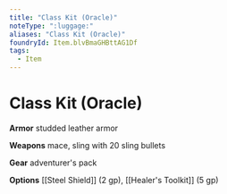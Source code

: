 ```yaml
---
title: "Class Kit (Oracle)"
noteType: ":luggage:"
aliases: "Class Kit (Oracle)"
foundryId: Item.blvBmaGHBttAG1Df
tags:
  - Item
---
```


# Class Kit (Oracle)

**Armor** studded leather armor

**Weapons** mace, sling with 20 sling bullets

**Gear** adventurer's pack

**Options** [[Steel Shield]] (2 gp), [[Healer's Toolkit]] (5 gp)

